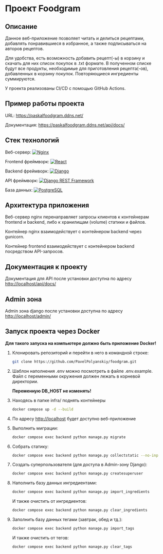 # Проект Foodgram

## Описание 

Данное веб-приложение позволяет читать и делиться рецептами, добавлять понравившиеся в избранное, а также подписываться на авторов рецептов.

Для удобства, есть возможность добавить рецепт(-ы) в корзину и скачать для них список покупок в .txt формате. 
В полученном списке будут все продукты, необходимые для приготовления рецепта(-ов), добавленных в корзину покупок. 
Повторяющиеся ингредиенты суммируются.

У проекта реализованы CI/CD  с помощью GitHub Actions.

## Пример работы проекта

URL: https://paskalfoodgram.ddns.net/

Документация: https://paskalfoodgram.ddns.net/api/docs/

## Стек технологий

Веб-сервер: [![Nginx](https://img.shields.io/badge/-NGINX-464646?style=flat-square&logo=NGINX)](https://nginx.org/ru/)

Frontend фреймворк: [![React](https://img.shields.io/badge/-React-61DAFB?style=flat-square&logo=react)](https://reactjs.org/)

Backend фреймворк:   [![Django](https://img.shields.io/badge/-Django-464646?style=flat-square&logo=Django)](https://www.djangoproject.com/)

API фреймворк: [![Django REST Framework](https://img.shields.io/badge/-Django%20REST%20Framework-464646?style=flat-square&logo=Django%20REST%20Framework)](https://www.django-rest-framework.org/)

База данных: [![PostgreSQL](https://img.shields.io/badge/-PostgreSQL-464646?style=flat-square&logo=PostgreSQL)](https://www.postgresql.org/)

## Архитектура приложения 

Веб-сервер nginx перенаправляет запросы клиентов к контейнерам frontend и backend, либо к хранилищам (volume) статики и файлов.

Контейнер nginx взаимодействует с контейнером backend через gunicorn.

Контейнер frontend взаимодействует с контейнером backend посредством API-запросов.

## Документация к проекту

Документация для API после установки доступна по адресу [http://localhost/api/docs/](http://localhost/api/docs/)


## Admin зона

Admin зона django после установки доступна по адресу [http://localhost/admin/](http://localhost/admin/)


## Запуск проекта через Docker

**Для такого запуска на компьютере должно быть приложение Docker!**

1. Клонировать репозиторий и перейти в него в командной строке:

    ```bash
    git clone https://github.com/PavelPolyanskiy/foodgram.git
    ```

2. Шаблон наполнения .env можно посмотреть в файле .env.example. Файл с переменными окружения должен лежать в корневой директории.
   
   **Переменную DB_HOST не изменять!**

3. Находясь в папке infra/ поднять контейнеры

    ```bash
    docker compose up -d --build
    ```
4. По адресу [http://localhost](http://localhost) будет доступно веб-приложение


5. Выполнить миграции:

    ```bash
    docker compose exec backend python manage.py migrate
    ```

6. Собрать статику:

    ```bash
    docker compose exec backend python manage.py collectstatic --no-input
    ```

7. Создать суперпользователя (для доступа в Admin-зону Django):

    ```bash
    docker compose exec backend python manage.py createsuperuser
    ```

7. Наполнить базу данных ингредиентами:

    ```bash
    docker compose exec backend python manage.py import_ingredients
    ```

   И также очистить от ингредиентов:
    ```bash
    docker compose exec backend python manage.py clear_ingredients
    ```

8. Заполнить базу данных тегами (завтрак, обед и тд.):

    ```bash
    docker compose exec backend python manage.py import_tags
    ```

   И также очистить от тегов:
    ```bash
    docker compose exec backend python manage.py clear_tags
    ```

